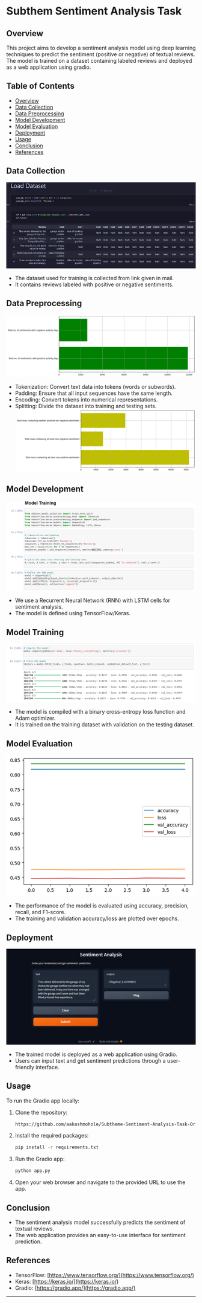 # Subthem Sentiment Analysis Task

## Overview
This project aims to develop a sentiment analysis model using deep learning techniques to predict the sentiment (positive or negative) of textual reviews. The model is trained on a dataset containing labeled reviews and deployed as a web application using gradio.

## Table of Contents
- [Overview](#overview)
- [Data Collection](#data-collection)
- [Data Preprocessing](#data-preprocessing)
- [Model Development](#model-development)
- [Model Evaluation](#model-evaluation)
- [Deployment](#deployment)
- [Usage](#usage)
- [Conclusion](#conclusion)
- [References](#references)

## Data Collection
![Loading Data](https://github.com/aakashmohole/Subtheme-Sentiment-Analysis-Task-Oriserve-/blob/main/images/loaddata.png)
- The dataset used for training is collected from link given in mail.
- It contains reviews labeled with positive or negative sentiments.

## Data Preprocessing
![Data Overall view](https://github.com/aakashmohole/Subtheme-Sentiment-Analysis-Task-Oriserve-/blob/main/images/count.png)
- Tokenization: Convert text data into tokens (words or subwords).
- Padding: Ensure that all input sequences have the same length.
- Encoding: Convert tokens into numerical representations.
- Splitting: Divide the dataset into training and testing sets.
 ![Data after processing](https://github.com/aakashmohole/Subtheme-Sentiment-Analysis-Task-Oriserve-/blob/main/images/count%202.png)

## Model Development
![Model Building](https://github.com/aakashmohole/Subtheme-Sentiment-Analysis-Task-Oriserve-/blob/main/images/train.png)
- We use a Recurrent Neural Network (RNN) with LSTM cells for sentiment analysis.
- The model is defined using TensorFlow/Keras.

## Model Training
![Model Training](https://github.com/aakashmohole/Subtheme-Sentiment-Analysis-Task-Oriserve-/blob/main/images/rrain2.png)
- The model is compiled with a binary cross-entropy loss function and Adam optimizer.
- It is trained on the training dataset with validation on the testing dataset.

## Model Evaluation
![Training Graph](https://github.com/aakashmohole/Subtheme-Sentiment-Analysis-Task-Oriserve-/blob/main/images/training%20graph.png)
- The performance of the model is evaluated using accuracy, precision, recall, and F1-score.
- The training and validation accuracy/loss are plotted over epochs.

## Deployment
![Deployment](https://github.com/aakashmohole/Subtheme-Sentiment-Analysis-Task-Oriserve-/blob/main/images/output.png)
- The trained model is deployed as a web application using Gradio.
- Users can input text and get sentiment predictions through a user-friendly interface.

## Usage
To run the Gradio app locally:

1. Clone the repository:
    ```bash
    https://github.com/aakashmohole/Subtheme-Sentiment-Analysis-Task-Oriserve-.git
    ```

2. Install the required packages:
    ```bash
    pip install -r requirements.txt
    ```

3. Run the Gradio app:
    ```bash
    python app.py
    ```
4. Open your web browser and navigate to the provided URL to use the app.


## Conclusion
- The sentiment analysis model successfully predicts the sentiment of textual reviews.
- The web application provides an easy-to-use interface for sentiment prediction.

## References
- TensorFlow: [https://www.tensorflow.org/](https://www.tensorflow.org/)
- Keras: [https://keras.io/](https://keras.io/)
- Gradio: [https://gradio.app/](https://gradio.app/)

---


